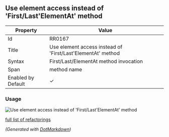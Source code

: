## Use element access instead of 'First/Last'ElementAt' method

| Property           | Value                                                       |
| ------------------ | ----------------------------------------------------------- |
| Id                 | RR0167                                                      |
| Title              | Use element access instead of 'First/Last'ElementAt' method |
| Syntax             | First/Last/ElementAt method invocation                      |
| Span               | method name                                                 |
| Enabled by Default | &#x2713;                                                    |

### Usage

![Use element access instead of 'First/Last'ElementAt' method](../../images/refactorings/UseElementAccessInsteadOfEnumerableMethod.png)

[full list of refactorings](Refactorings.md)

*\(Generated with [DotMarkdown](http://github.com/JosefPihrt/DotMarkdown)\)*